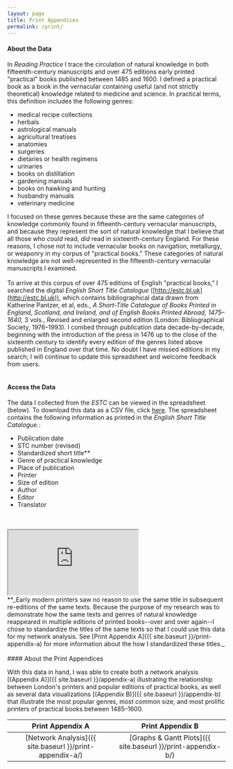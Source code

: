 ```yaml
---
layout: page
title: Print Appendices
permalink: /print/
---
```


#### About the Data 
In _Reading Practice_ I trace the circulation of natural knowledge in both fifteenth-century
manuscripts and over 475 editions early printed "practical" books published between 1485 and 1600. I defined a practical book as 
a book in the vernacular containing useful (and not strictly theoretical) knowledge related to
medicine and science. In practical terms, this definition includes the following genres: 

- medical recipe collections
- herbals
- astrological manuals
- agricultural treatises
- anatomies
- surgeries
- dietaries or health regimens
- urinaries
- books on distillation
- gardening manuals
- books on hawking and hunting
- husbandry manuals
- veterinary medicine 

I focused on these genres because these are the same categories of knowledge commonly found in fifteenth-century
vernacular manuscripts, and because they represent the sort of natural knowledge that I believe that all those who
_could_ read, _did_ read in sixteenth-century England. For these reasons, I chose not to include vernacular books 
on navigation, metallurgy, or weaponry in my corpus of "practical books." These categories of natural
knowledge are not well-represented in the fifteenth-century vernacular manuscripts I examined.
<br>
<br>
To arrive at this corpus of over 475 editions of English "practical books," I searched the digital _English Short Title Catalogue_ 
([http://estc.bl.uk](http://estc.bl.uk)), which contains bibliographical data drawn from Katherine Pantzer, et al, eds., _A Short-Title Catalogue of Books Printed in England, Scotland, and Ireland, 
and of English Books Printed Abroad, 1475–1640,_ 3 vols., Revised and enlarged second edition (London: Bibliographical Society, 1976–1993). 
I combed through publication data decade-by-decade, beginning with the introduction of the press in 1476 up to
the close of the sixteenth century to identify every edition of the genres listed above published in England over that time.
No doubt I have missed editions in my search; I will continue to update this spreadsheet and welcome feedback from users.
<br>
<br>
#### Access the Data
The data I collected from the _ESTC_ can be viewed in the spreadsheet (below). To download this data as a CSV file, click [here](https://docs.google.com/spreadsheets/d/e/2PACX-1vRycTIz4A5N-61tgUAu5tG7bpIWBuVSmEqzudvayuhTsZtR9qrBA_K9_GkctWreIOgzIWuGJDE8IV4Y/pub?output=csv). 
The spreadsheet contains the following information as printed in the _English Short Title Catalogue._:
- Publication date
- STC number (revised)
- Standardized short title**
- Genre of practical knowledge
- Place of publication
- Printer
- Size of edition
- Author 
- Editor 
- Translator
<br>
<br>
<iframe src="https://docs.google.com/spreadsheets/d/e/2PACX-1vRycTIz4A5N-61tgUAu5tG7bpIWBuVSmEqzudvayuhTsZtR9qrBA_K9_GkctWreIOgzIWuGJDE8IV4Y/pubhtml?widget=true&amp;headers=false"></iframe>
<br>
**_Early modern printers saw no reason to use the same title in subsequent re-editions of the same texts. Because the
purpose of my research was to demonstrate how the same texts and genres of natural knowledge reappeared in multiple
editions of printed books--over and over again--I chose to standardize the titles of the same texts so that I could use 
this data for my network analysis. See [Print Appendix A]({{ site.baseurl }}/print-appendix-a) for more information about the
how I standardized these titles._
<br>
<br>
#### About the Print Appendices

With this data in hand, I was able to create both a network analysis [(Appendix A)]({{ site.baseurl }}/appendix-a) 
illustrating the relationship between London's printers and popular editions of practical books, 
as well as several data visualizations [(Appendix B)]({{ site.baseurl }}/appendix-b) that illustrate the most popular genres, most common size, and most prolific printers
of practical books between 1485–1600.

| Print Appendix A | Print Appendix B |
| :--------------: | :--------------: |
| [Network Analysis]({{ site.baseurl }}/print-appendix-a/) | [Graphs & Gantt Plots]({{ site.baseurl }}/print-appendix-b/) |

<br>
<br>





